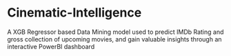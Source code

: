 # Cinematic-Intelligence
A XGB Regressor based Data Mining model used to predict IMDb Rating and gross collection of upcoming movies, and gain valuable insights through an interactive PowerBI dashboard

